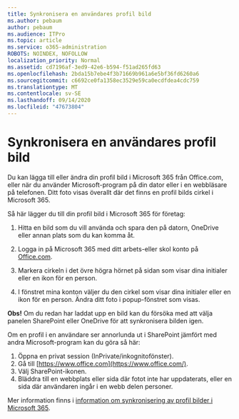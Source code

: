 ```yaml
---
title: Synkronisera en användares profil bild
ms.author: pebaum
author: pebaum
ms.audience: ITPro
ms.topic: article
ms.service: o365-administration
ROBOTS: NOINDEX, NOFOLLOW
localization_priority: Normal
ms.assetid: cd7196af-3ed9-42e6-b594-f51ad265fd63
ms.openlocfilehash: 2bda15b7ebe4f3b71669b961a6e5bf36fd6260a6
ms.sourcegitcommit: c6692ce0fa1358ec3529e59ca0ecdfdea4cdc759
ms.translationtype: MT
ms.contentlocale: sv-SE
ms.lasthandoff: 09/14/2020
ms.locfileid: "47673804"
---
```

# <a name="sync-a-users-profile-picture"></a>Synkronisera en användares profil bild

Du kan lägga till eller ändra din profil bild i Microsoft 365 från Office.com, eller när du använder Microsoft-program på din dator eller i en webbläsare på telefonen. Ditt foto visas överallt där det finns en profil bilds cirkel i Microsoft 365.

Så här lägger du till din profil bild i Microsoft 365 för företag:

1. Hitta en bild som du vill använda och spara den på datorn, OneDrive eller annan plats som du kan komma åt.

2. Logga in på Microsoft 365 med ditt arbets-eller skol konto på [Office.com](https://www.office.com).

3. Markera cirkeln i det övre högra hörnet på sidan som visar dina initialer eller en ikon för en person.

4. I fönstret mina konton väljer du den cirkel som visar dina initialer eller en ikon för en person. Ändra ditt foto i popup-fönstret som visas.

**Obs!** Om du redan har laddat upp en bild kan du försöka med att välja panelen SharePoint eller OneDrive för att synkronisera bilden igen.

Om en profil i en användare ser annorlunda ut i SharePoint jämfört med andra Microsoft-program kan du göra så här:

1. Öppna en privat session (InPrivate/inkognitofönster).
2. Gå till [https://www.office.com](https://www.office.com/).
3. Välj SharePoint-ikonen.
4. Bläddra till en webbplats eller sida där fotot inte har uppdaterats, eller en sida där användaren ingår i en webb delen personer.

Mer information finns i [information om synkronisering av profil bilder i Microsoft 365](https://support.office.com/article/information-about-profile-picture-synchronization-in-office-365-20594d76-d054-4af4-a660-401133e3d48a).

